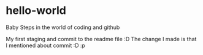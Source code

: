 # hello-world
Baby Steps in the world of coding and github

My first staging and commit to the readme file :D
The change I made is that I mentioned about commit :D :p
